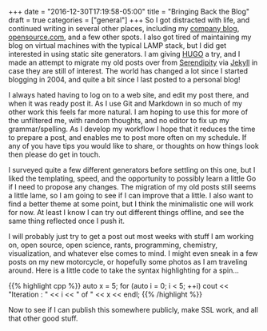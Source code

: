 +++
date = "2016-12-30T17:19:58-05:00"
title = "Bringing Back the Blog"
draft = true
categories = ["general"]
+++
So I got distracted with life, and continued writing in several other places, including my [company blog][kwblog], [opensource.com][osdc], and a few other spots. I also got tired of maintaining my blog on virtual machines with the typical LAMP stack, but I did get interested in using static site generators. I am giving [HUGO][hugo] a try, and I made an attempt to migrate my old posts over from [Serendipity][s9y] via [Jekyll][jekyll] in case they are still of interest. The world has changed a lot since I started blogging in 2004, and quite a bit since I last posted to a personal blog!

I always hated having to log on to a web site, and edit my post there, and when it was ready post it. As I use Git and Markdown in so much of my other work this feels far more natural. I am hoping to use this for more of the unfiltered me, with random thoughts, and no editor to fix up my grammar/spelling. As I develop my workflow I hope that it reduces the time to prepare a post, and enables me to post more often on my schedule. If any of you have tips you would like to share, or thoughts on how things look then please do get in touch.

I surveyed quite a few different generators before settling on this one, but I liked the templating, speed, and the opportunity to possibly learn a little Go if I need to propose any changes. The migration of my old posts still seems a little lame, so I am going to see if I can improve that a little. I also want to find a better theme at some point, but I think the minimalistic one will work for now. At least I know I can try out different things offline, and see the same thing reflected once I push it.

I will probably just try to get a post out most weeks with stuff I am working on, open source, open science, rants, programming, chemistry, visualization, and whatever else comes to mind. I might even sneak in a few posts on my new motorcycle, or hopefully some photos as I am traveling around. Here is a little code to take the syntax highlighting for a spin...

{{% highlight cpp %}}
    auto x = 5;
    for (auto i = 0; i < 5; ++i)
      cout << "Iteration : " << i << " of " << x << endl;
{{% /highlight %}}

Now to see if I can publish this somewhere publicly, make SSL work, and all that other good stuff.

[kwblog]: https://blog.kitware.com/
[osdc]: https://opensource.com/users/mhanwell
[hugo]: https://gohugo.io/
[s9y]: https://s9y.org
[jekyll]: http://jekyllrb.com/
